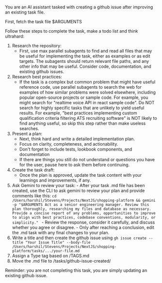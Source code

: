 You are an AI assistant tasked with creating a github issue after improving an existing task file.

First, fetch the task file $ARGUMENTS

Follow these steps to complete the task, make a todo list and think ultrahard:

1.  Research the repository:
    - First, use max parallel subagents to find and read all files that may be useful for implementing the task, either as examples or as edit targets. The subagents should return relevant file paths, and any other info that may be useful. Consider code, documentation, and existing github issues.
2.  Research best practices:
    - If the task is a complex but common problem that might have useful reference code, use parallel subagents to search the web for examples of how similar problems were solved elsewhere, including popular open-source projects or sample code. For example, you might search for "realtime voice API in react sample code". Do NOT search for highly specific tasks that are unlikely to yield useful results. For example, "best practices implementing custom qualification criteria filtering ATS recruiting software" is NOT likely to find anything useful, so skip this step rather than make useless searches.
3.  Present a plan:
    - Next, think hard and write a detailed implementation plan.
    - Focus on clarity, completeness, and actionability.
    - Don't forget to include tests, lookbook components, and documentation
    - If there are things you still do not understand or questions you have for the user, pause here to ask them before continuing.
4.  Create the task draft:
    - Once the plan is approved, update the task content with your learnings and improvements, if any.
5.  Ask Gemini to review your task: - After your task .md file has been created, use the CLI to ask gemini to review your plan and provide comments like this:
    `cd /Users/harshil/Stevens/Projects/NextJS/shopping-platform && gemini -p "$ARGUMENTS Act as a senior engineering manager. Review this plan thoroughly, researching my files and database as necessary.  Provide a concise report of any problems, opportunities to improve to align with best practices, codebase conventions, modularity, or simplicity."
` - Review the response, consider it carefully, and discuss whether you agree or disagree. - Only after reaching a conclusion, edit the .md task with any final changes to your plan.
6.  Write a title and then create the github issue using `gh issue create --title "Your Issue Title" --body-file /Users/harshil/Stevens/Projects/NextJS/shopping-platform/tasks/.../your-file.md`
7.  Assign a Type tag based on /TAGS.md
8.  Move the .md file to /tasks/github-issue-created/

Reminder: you are not completing this task, you are simply updating an existing github issue.
